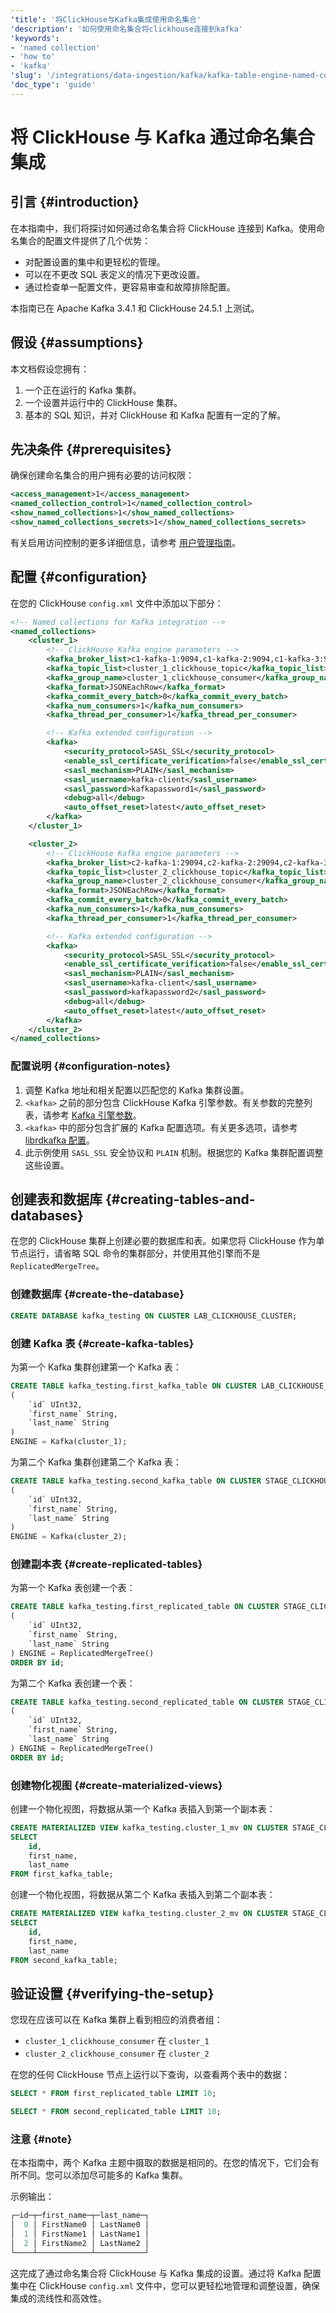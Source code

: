 ```yaml
---
'title': '将ClickHouse与Kafka集成使用命名集合'
'description': '如何使用命名集合将clickhouse连接到kafka'
'keywords':
- 'named collection'
- 'how to'
- 'kafka'
'slug': '/integrations/data-ingestion/kafka/kafka-table-engine-named-collections'
'doc_type': 'guide'
---
```



# 将 ClickHouse 与 Kafka 通过命名集合集成

## 引言 {#introduction}

在本指南中，我们将探讨如何通过命名集合将 ClickHouse 连接到 Kafka。使用命名集合的配置文件提供了几个优势：
- 对配置设置的集中和更轻松的管理。
- 可以在不更改 SQL 表定义的情况下更改设置。
- 通过检查单一配置文件，更容易审查和故障排除配置。

本指南已在 Apache Kafka 3.4.1 和 ClickHouse 24.5.1 上测试。

## 假设 {#assumptions}

本文档假设您拥有：
1. 一个正在运行的 Kafka 集群。
2. 一个设置并运行中的 ClickHouse 集群。
3. 基本的 SQL 知识，并对 ClickHouse 和 Kafka 配置有一定的了解。

## 先决条件 {#prerequisites}

确保创建命名集合的用户拥有必要的访问权限：

```xml
<access_management>1</access_management>
<named_collection_control>1</named_collection_control>
<show_named_collections>1</show_named_collections>
<show_named_collections_secrets>1</show_named_collections_secrets>
```

有关启用访问控制的更多详细信息，请参考 [用户管理指南](./../../../guides/sre/user-management/index.md)。

## 配置 {#configuration}

在您的 ClickHouse `config.xml` 文件中添加以下部分：

```xml
<!-- Named collections for Kafka integration -->
<named_collections>
    <cluster_1>
        <!-- ClickHouse Kafka engine parameters -->
        <kafka_broker_list>c1-kafka-1:9094,c1-kafka-2:9094,c1-kafka-3:9094</kafka_broker_list>
        <kafka_topic_list>cluster_1_clickhouse_topic</kafka_topic_list>
        <kafka_group_name>cluster_1_clickhouse_consumer</kafka_group_name>
        <kafka_format>JSONEachRow</kafka_format>
        <kafka_commit_every_batch>0</kafka_commit_every_batch>
        <kafka_num_consumers>1</kafka_num_consumers>
        <kafka_thread_per_consumer>1</kafka_thread_per_consumer>

        <!-- Kafka extended configuration -->
        <kafka>
            <security_protocol>SASL_SSL</security_protocol>
            <enable_ssl_certificate_verification>false</enable_ssl_certificate_verification>
            <sasl_mechanism>PLAIN</sasl_mechanism>
            <sasl_username>kafka-client</sasl_username>
            <sasl_password>kafkapassword1</sasl_password>
            <debug>all</debug>
            <auto_offset_reset>latest</auto_offset_reset>
        </kafka>
    </cluster_1>

    <cluster_2>
        <!-- ClickHouse Kafka engine parameters -->
        <kafka_broker_list>c2-kafka-1:29094,c2-kafka-2:29094,c2-kafka-3:29094</kafka_broker_list>
        <kafka_topic_list>cluster_2_clickhouse_topic</kafka_topic_list>
        <kafka_group_name>cluster_2_clickhouse_consumer</kafka_group_name>
        <kafka_format>JSONEachRow</kafka_format>
        <kafka_commit_every_batch>0</kafka_commit_every_batch>
        <kafka_num_consumers>1</kafka_num_consumers>
        <kafka_thread_per_consumer>1</kafka_thread_per_consumer>

        <!-- Kafka extended configuration -->
        <kafka>
            <security_protocol>SASL_SSL</security_protocol>
            <enable_ssl_certificate_verification>false</enable_ssl_certificate_verification>
            <sasl_mechanism>PLAIN</sasl_mechanism>
            <sasl_username>kafka-client</sasl_username>
            <sasl_password>kafkapassword2</sasl_password>
            <debug>all</debug>
            <auto_offset_reset>latest</auto_offset_reset>
        </kafka>
    </cluster_2>
</named_collections>
```

### 配置说明 {#configuration-notes}

1. 调整 Kafka 地址和相关配置以匹配您的 Kafka 集群设置。
2. `<kafka>` 之前的部分包含 ClickHouse Kafka 引擎参数。有关参数的完整列表，请参考 [Kafka 引擎参数](/engines/table-engines/integrations/kafka)。
3. `<kafka>` 中的部分包含扩展的 Kafka 配置选项。有关更多选项，请参考 [librdkafka 配置](https://github.com/confluentinc/librdkafka/blob/master/CONFIGURATION.md)。
4. 此示例使用 `SASL_SSL` 安全协议和 `PLAIN` 机制。根据您的 Kafka 集群配置调整这些设置。

## 创建表和数据库 {#creating-tables-and-databases}

在您的 ClickHouse 集群上创建必要的数据库和表。如果您将 ClickHouse 作为单节点运行，请省略 SQL 命令的集群部分，并使用其他引擎而不是 `ReplicatedMergeTree`。

### 创建数据库 {#create-the-database}

```sql
CREATE DATABASE kafka_testing ON CLUSTER LAB_CLICKHOUSE_CLUSTER;
```

### 创建 Kafka 表 {#create-kafka-tables}

为第一个 Kafka 集群创建第一个 Kafka 表：

```sql
CREATE TABLE kafka_testing.first_kafka_table ON CLUSTER LAB_CLICKHOUSE_CLUSTER
(
    `id` UInt32,
    `first_name` String,
    `last_name` String
)
ENGINE = Kafka(cluster_1);
```

为第二个 Kafka 集群创建第二个 Kafka 表：

```sql
CREATE TABLE kafka_testing.second_kafka_table ON CLUSTER STAGE_CLICKHOUSE_CLUSTER
(
    `id` UInt32,
    `first_name` String,
    `last_name` String
)
ENGINE = Kafka(cluster_2);
```

### 创建副本表 {#create-replicated-tables}

为第一个 Kafka 表创建一个表：

```sql
CREATE TABLE kafka_testing.first_replicated_table ON CLUSTER STAGE_CLICKHOUSE_CLUSTER
(
    `id` UInt32,
    `first_name` String,
    `last_name` String
) ENGINE = ReplicatedMergeTree()
ORDER BY id;
```

为第二个 Kafka 表创建一个表：

```sql
CREATE TABLE kafka_testing.second_replicated_table ON CLUSTER STAGE_CLICKHOUSE_CLUSTER
(
    `id` UInt32,
    `first_name` String,
    `last_name` String
) ENGINE = ReplicatedMergeTree()
ORDER BY id;
```

### 创建物化视图 {#create-materialized-views}

创建一个物化视图，将数据从第一个 Kafka 表插入到第一个副本表：

```sql
CREATE MATERIALIZED VIEW kafka_testing.cluster_1_mv ON CLUSTER STAGE_CLICKHOUSE_CLUSTER TO first_replicated_table AS
SELECT 
    id,
    first_name,
    last_name
FROM first_kafka_table;
```

创建一个物化视图，将数据从第二个 Kafka 表插入到第二个副本表：

```sql
CREATE MATERIALIZED VIEW kafka_testing.cluster_2_mv ON CLUSTER STAGE_CLICKHOUSE_CLUSTER TO second_replicated_table AS
SELECT 
    id,
    first_name,
    last_name
FROM second_kafka_table;
```

## 验证设置 {#verifying-the-setup}

您现在应该可以在 Kafka 集群上看到相应的消费者组：
- `cluster_1_clickhouse_consumer` 在 `cluster_1`
- `cluster_2_clickhouse_consumer` 在 `cluster_2`

在您的任何 ClickHouse 节点上运行以下查询，以查看两个表中的数据：

```sql
SELECT * FROM first_replicated_table LIMIT 10;
```

```sql
SELECT * FROM second_replicated_table LIMIT 10;
```

### 注意 {#note}

在本指南中，两个 Kafka 主题中摄取的数据是相同的。在您的情况下，它们会有所不同。您可以添加尽可能多的 Kafka 集群。

示例输出：

```sql
┌─id─┬─first_name─┬─last_name─┐
│  0 │ FirstName0 │ LastName0 │
│  1 │ FirstName1 │ LastName1 │
│  2 │ FirstName2 │ LastName2 │
└────┴────────────┴───────────┘
```

这完成了通过命名集合将 ClickHouse 与 Kafka 集成的设置。通过将 Kafka 配置集中在 ClickHouse `config.xml` 文件中，您可以更轻松地管理和调整设置，确保集成的流线性和高效性。
